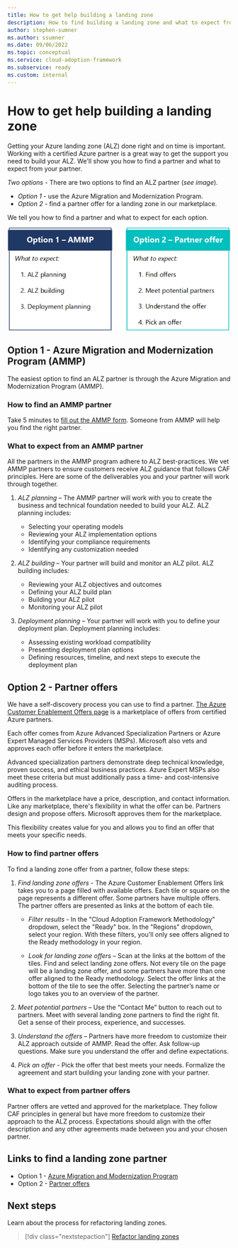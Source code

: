 ```yaml
---
title: How to get help building a landing zone
description: How to find building a landing zone and what to expect from partners.
author: stephen-sumner
ms.author: ssumner
ms.date: 09/06/2022
ms.topic: conceptual
ms.service: cloud-adoption-framework
ms.subservice: ready
ms.custom: internal
---
```

# How to get help building a landing zone

Getting your Azure landing zone (ALZ) done right and on time is important. Working with a certified Azure partner is a great way to get the support you need to build your ALZ. We'll show you how to find a partner and what to expect from your partner.

*Two options* - There are two options to find an ALZ partner (*see image*).

- *Option 1* - use the Azure Migration and Modernization Program.
- *Option 2* - find a partner offer for a landing zone in our marketplace.

We tell you how to find a partner and what to expect for each option.

![A graphic that summarizes the two options to find a partner: the Azure Migration and Modernization Program and partner marketplace. The graphic lists the expectations for both options.](./media/alz-partner-options-v5.png)

## Option 1 - Azure Migration and Modernization Program (AMMP)

The easiest option to find an ALZ partner is through the Azure Migration and Modernization Program (AMMP).

### How to find an AMMP partner

Take 5 minutes to [fill out the AMMP form](https://azure.microsoft.com/migration/migration-modernization-program/#program-form). Someone from AMMP will help you find the right partner.

### What to expect from an AMMP partner

All the partners in the AMMP program adhere to ALZ best-practices. We vet AMMP partners to ensure customers receive ALZ guidance that follows CAF principles. Here are some of the deliverables you and your partner will work through together.

1. *ALZ planning* – The AMMP partner will work with you to create the business and technical foundation needed to build your ALZ. ALZ planning includes:

    - Selecting your operating models
    - Reviewing your ALZ implementation options
    - Identifying your compliance requirements
    - Identifying any customization needed

1. *ALZ building* – Your partner will build and monitor an ALZ pilot. ALZ building includes:

    - Reviewing your ALZ objectives and outcomes
    - Defining your ALZ build plan
    - Building your ALZ pilot
    - Monitoring your ALZ pilot

1. *Deployment planning* – Your partner will work with you to define your deployment plan. Deployment planning includes:

    - Assessing existing workload compatibility
    - Presenting deployment plan options
    - Defining resources, timeline, and next steps to execute the deployment plan

## Option 2 - Partner offers

We have a self-discovery process you can use to find a partner. [The Azure Customer Enablement Offers page](https://www.microsoft.com/azure/partners/practices/enable-customers-for-success/directory) is a marketplace of offers from certified Azure partners.

Each offer comes from Azure Advanced Specialization Partners or Azure Expert Managed Services Providers (MSPs). Microsoft also vets and approves each offer before it enters the marketplace.

Advanced specialization partners demonstrate deep technical knowledge, proven success, and ethical business practices. Azure Expert MSPs also meet these criteria but must additionally pass a time- and cost-intensive auditing process.

Offers in the marketplace have a price, description, and contact information. Like any marketplace, there's flexibility in what the offer can be. Partners design and propose offers. Microsoft approves them for the marketplace.

This flexibility creates value for you and allows you to find an offer that meets your specific needs.

### How to find partner offers

To find a landing zone offer from a partner, follow these steps:

1. *Find landing zone offers* - The Azure Customer Enablement Offers link takes you to a page filled with available offers. Each tile or square on the page represents a different offer. Some partners have multiple offers. The partner offers are presented as links at the bottom of each tile.

    - *Filter results* - In the "Cloud Adoption Framework Methodology" dropdown, select the "Ready" box. In the "Regions" dropdown, select your region. With these filters, you'll only see offers aligned to the Ready methodology in your region.

    - *Look for landing zone offers* – Scan at the links at the bottom of the tiles. Find and select landing zone offers. Not every tile on the page will be a landing zone offer, and some partners have more than one offer aligned to the Ready methodology. Select the offer links at the bottom of the tile to see the offer. Selecting the partner’s name or logo takes you to an overview of the partner.

1. *Meet potential partners* – Use the “Contact Me” button to reach out to partners. Meet with several landing zone partners to find the right fit. Get a sense of their process, experience, and successes.

1. *Understand the offers* – Partners have more freedom to customize their ALZ approach outside of AMMP. Read the offer. Ask follow-up questions. Make sure you understand the offer and define expectations.

1. *Pick an offer* - Pick the offer that best meets your needs. Formalize the agreement and start building your landing zone with your partner.

### What to expect from partner offers

Partner offers are vetted and approved for the marketplace. They follow CAF principles in general but have more freedom to customize their approach to the ALZ process. Expectations should align with the offer description and any other agreements made between you and your chosen partner.

## Links to find a landing zone partner

- Option 1 - [Azure Migration and Modernization Program](https://azure.microsoft.com/migration/migration-modernization-program/#program-form)
- Option 2 - [Partner offers](https://www.microsoft.com/azure/partners/practices/enable-customers-for-success/directory)

## Next steps

Learn about the process for refactoring landing zones.

> [!div class="nextstepaction"]
> [Refactor landing zones](./refactor.md)
